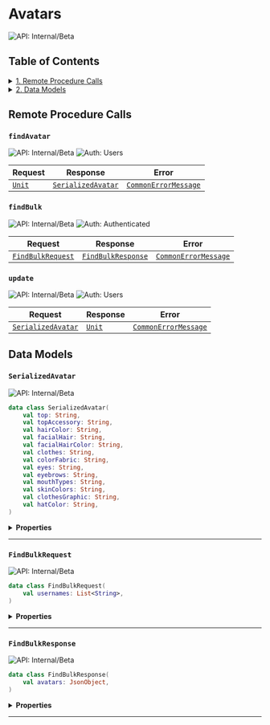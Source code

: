 # Avatars

![API: Internal/Beta](https://img.shields.io/static/v1?label=API&message=Internal/Beta&color=red&style=flat-square)


## Table of Contents
<details>
<summary>
<a href='#remote-procedure-calls'>1. Remote Procedure Calls</a>
</summary>

<table><thead><tr>
<th>Name</th>
<th>Description</th>
</tr></thread>
<tbody>
<tr>
<td><a href='#findavatar'><code>findAvatar</code></a></td>
<td><i>No description</i></td>
</tr>
<tr>
<td><a href='#findbulk'><code>findBulk</code></a></td>
<td><i>No description</i></td>
</tr>
<tr>
<td><a href='#update'><code>update</code></a></td>
<td><i>No description</i></td>
</tr>
</tbody></table>


</details>

<details>
<summary>
<a href='#data-models'>2. Data Models</a>
</summary>

<table><thead><tr>
<th>Name</th>
<th>Description</th>
</tr></thread>
<tbody>
<tr>
<td><a href='#serializedavatar'><code>SerializedAvatar</code></a></td>
<td><i>No description</i></td>
</tr>
<tr>
<td><a href='#findbulkrequest'><code>FindBulkRequest</code></a></td>
<td><i>No description</i></td>
</tr>
<tr>
<td><a href='#findbulkresponse'><code>FindBulkResponse</code></a></td>
<td><i>No description</i></td>
</tr>
</tbody></table>


</details>


## Remote Procedure Calls

### `findAvatar`

![API: Internal/Beta](https://img.shields.io/static/v1?label=API&message=Internal/Beta&color=red&style=flat-square)
![Auth: Users](https://img.shields.io/static/v1?label=Auth&message=Users&color=informational&style=flat-square)



| Request | Response | Error |
|---------|----------|-------|
|<code><a href='https://kotlinlang.org/api/latest/jvm/stdlib/kotlin/-unit/'>Unit</a></code>|<code><a href='#serializedavatar'>SerializedAvatar</a></code>|<code><a href='/docs/reference/dk.sdu.cloud.CommonErrorMessage.md'>CommonErrorMessage</a></code>|



### `findBulk`

![API: Internal/Beta](https://img.shields.io/static/v1?label=API&message=Internal/Beta&color=red&style=flat-square)
![Auth: Authenticated](https://img.shields.io/static/v1?label=Auth&message=Authenticated&color=informational&style=flat-square)



| Request | Response | Error |
|---------|----------|-------|
|<code><a href='#findbulkrequest'>FindBulkRequest</a></code>|<code><a href='#findbulkresponse'>FindBulkResponse</a></code>|<code><a href='/docs/reference/dk.sdu.cloud.CommonErrorMessage.md'>CommonErrorMessage</a></code>|



### `update`

![API: Internal/Beta](https://img.shields.io/static/v1?label=API&message=Internal/Beta&color=red&style=flat-square)
![Auth: Users](https://img.shields.io/static/v1?label=Auth&message=Users&color=informational&style=flat-square)



| Request | Response | Error |
|---------|----------|-------|
|<code><a href='#serializedavatar'>SerializedAvatar</a></code>|<code><a href='https://kotlinlang.org/api/latest/jvm/stdlib/kotlin/-unit/'>Unit</a></code>|<code><a href='/docs/reference/dk.sdu.cloud.CommonErrorMessage.md'>CommonErrorMessage</a></code>|




## Data Models

### `SerializedAvatar`

![API: Internal/Beta](https://img.shields.io/static/v1?label=API&message=Internal/Beta&color=red&style=flat-square)



```kotlin
data class SerializedAvatar(
    val top: String,
    val topAccessory: String,
    val hairColor: String,
    val facialHair: String,
    val facialHairColor: String,
    val clothes: String,
    val colorFabric: String,
    val eyes: String,
    val eyebrows: String,
    val mouthTypes: String,
    val skinColors: String,
    val clothesGraphic: String,
    val hatColor: String,
)
```

<details>
<summary>
<b>Properties</b>
</summary>

<details>
<summary>
<code>top</code>: <code><code><a href='https://kotlinlang.org/api/latest/jvm/stdlib/kotlin/-string/'>String</a></code></code>
</summary>





</details>

<details>
<summary>
<code>topAccessory</code>: <code><code><a href='https://kotlinlang.org/api/latest/jvm/stdlib/kotlin/-string/'>String</a></code></code>
</summary>





</details>

<details>
<summary>
<code>hairColor</code>: <code><code><a href='https://kotlinlang.org/api/latest/jvm/stdlib/kotlin/-string/'>String</a></code></code>
</summary>





</details>

<details>
<summary>
<code>facialHair</code>: <code><code><a href='https://kotlinlang.org/api/latest/jvm/stdlib/kotlin/-string/'>String</a></code></code>
</summary>





</details>

<details>
<summary>
<code>facialHairColor</code>: <code><code><a href='https://kotlinlang.org/api/latest/jvm/stdlib/kotlin/-string/'>String</a></code></code>
</summary>





</details>

<details>
<summary>
<code>clothes</code>: <code><code><a href='https://kotlinlang.org/api/latest/jvm/stdlib/kotlin/-string/'>String</a></code></code>
</summary>





</details>

<details>
<summary>
<code>colorFabric</code>: <code><code><a href='https://kotlinlang.org/api/latest/jvm/stdlib/kotlin/-string/'>String</a></code></code>
</summary>





</details>

<details>
<summary>
<code>eyes</code>: <code><code><a href='https://kotlinlang.org/api/latest/jvm/stdlib/kotlin/-string/'>String</a></code></code>
</summary>





</details>

<details>
<summary>
<code>eyebrows</code>: <code><code><a href='https://kotlinlang.org/api/latest/jvm/stdlib/kotlin/-string/'>String</a></code></code>
</summary>





</details>

<details>
<summary>
<code>mouthTypes</code>: <code><code><a href='https://kotlinlang.org/api/latest/jvm/stdlib/kotlin/-string/'>String</a></code></code>
</summary>





</details>

<details>
<summary>
<code>skinColors</code>: <code><code><a href='https://kotlinlang.org/api/latest/jvm/stdlib/kotlin/-string/'>String</a></code></code>
</summary>





</details>

<details>
<summary>
<code>clothesGraphic</code>: <code><code><a href='https://kotlinlang.org/api/latest/jvm/stdlib/kotlin/-string/'>String</a></code></code>
</summary>





</details>

<details>
<summary>
<code>hatColor</code>: <code><code><a href='https://kotlinlang.org/api/latest/jvm/stdlib/kotlin/-string/'>String</a></code></code>
</summary>





</details>



</details>



---

### `FindBulkRequest`

![API: Internal/Beta](https://img.shields.io/static/v1?label=API&message=Internal/Beta&color=red&style=flat-square)



```kotlin
data class FindBulkRequest(
    val usernames: List<String>,
)
```

<details>
<summary>
<b>Properties</b>
</summary>

<details>
<summary>
<code>usernames</code>: <code><code><a href='https://kotlinlang.org/api/latest/jvm/stdlib/kotlin.collections/-list/'>List</a>&lt;<a href='https://kotlinlang.org/api/latest/jvm/stdlib/kotlin/-string/'>String</a>&gt;</code></code>
</summary>





</details>



</details>



---

### `FindBulkResponse`

![API: Internal/Beta](https://img.shields.io/static/v1?label=API&message=Internal/Beta&color=red&style=flat-square)



```kotlin
data class FindBulkResponse(
    val avatars: JsonObject,
)
```

<details>
<summary>
<b>Properties</b>
</summary>

<details>
<summary>
<code>avatars</code>: <code><code><a href='https://kotlin.github.io/kotlinx.serialization/kotlinx-serialization-json/kotlinx-serialization-json/kotlinx.serialization.json/-json-object/index.html'>JsonObject</a></code></code>
</summary>





</details>



</details>



---

